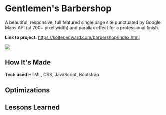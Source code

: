 # Gentlemen's Barbershop
A beautiful, responsive, full featured single page site punctuated by Google Maps API (at 700+ pixel width) and parallax effect for a professional finish.

**Link to project:** https://koltenedward.com/barbershop/index.html

![](images/preview.gif)

## How It's Made

**Tech used** HTML, CSS, JavaScript, Bootstrap



## Optimizations



## Lessons Learned


